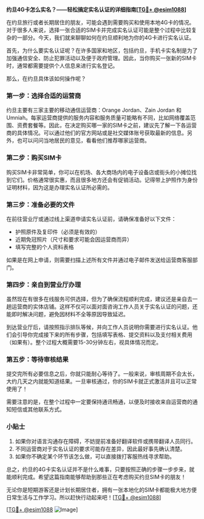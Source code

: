 **约旦4G卡怎么实名？——轻松搞定实名认证的详细指南[[TG💪+ @esim1088](https://t.me/s/esim1088)]**

在约旦旅行或者长期居住的朋友，可能会遇到需要购买和使用本地4G卡的情况。对于很多人来说，选择一张合适的SIM卡并完成实名认证可能是整个过程中比较复杂的一部分。今天，我们就来聊聊如何在约旦顺利地为你的4G卡进行实名认证。

首先，为什么要实名认证呢？在许多国家和地区，包括约旦，手机卡实名制是为了加强通信安全、防止犯罪活动以及便于政府管理。因此，当你购买一张新的SIM卡时，通常都需要提供个人信息来进行实名登记。

那么，在约旦具体该如何操作呢？

### 第一步：选择合适的运营商

约旦主要有三家主要的移动通信运营商：Orange Jordan、Zain Jordan 和 Umniah。每家运营商提供的服务内容和服务质量可能略有不同，比如网络覆盖范围、资费套餐等。因此，在决定购买哪一家的SIM卡之前，建议先了解一下各运营商的具体情况。可以通过他们的官方网站或是社交媒体账号获取最新的信息。另外，也可以问问当地居民的意见，看看他们推荐哪家运营商。

### 第二步：购买SIM卡

购买SIM卡非常简单，你可以在机场、各大商场内的电子设备店或街头的小摊位找到它们。价格通常很实惠，而且很多地方还会有促销活动。记得带上护照作为身份证明材料，因为这是办理实名认证所必需的。

### 第三步：准备必要的文件

在前往营业厅或通过线上渠道申请实名认证前，请确保准备好以下文件：
- 护照原件及复印件（必须是有效的）
- 近期免冠照片（尺寸和要求可能会因运营商而异）
- 填写完整的个人资料表格

如果是在网上申请，则需要扫描上述所有文件并通过电子邮件发送给运营商客服部门。

### 第四步：亲自到营业厅办理

虽然现在有很多在线服务可供选择，但为了确保流程顺利完成，建议还是亲自去一趟运营商的实体店铺。这样不仅可以面对面咨询工作人员关于实名认证的问题，还能即时解决问题，避免因材料不全等原因导致延迟。

到达营业厅后，请按照指示排队等候，并向工作人员说明你需要进行实名认证。他们会引导你完成接下来的所有步骤，包括填写表格、提交资料以及支付相关费用（如果有）。整个过程大概需要15-30分钟左右，视具体情况而定。

### 第五步：等待审核结果

提交完所有必要信息之后，你就只能耐心等待了。一般来说，审核周期不会太长，大约几天之内就能知道结果。一旦审核通过，你的SIM卡就正式激活并且可以正常使用了！

需要注意的是，在整个过程中一定要保持通讯畅通，以便及时接收来自运营商的通知短信或其他联系方式。

### 小贴士

1. 如果你对语言沟通存在障碍，不妨提前准备好翻译软件或携带翻译人员同行。
2. 不同运营商对于实名认证的要求可能存在差异，因此最好事先确认清楚。
3. 如果你不确定某个环节该怎么做，可以直接拨打客服热线寻求帮助。

总之，约旦的4G卡实名认证并不是什么难事，只要按照正确的步骤一步步来，就能顺利完成。希望这篇指南能够帮助到那些正在考虑购买约旦SIM卡的朋友！

无论你是短期游客还是计划长期居住者，拥有一张本地化的SIM卡都能极大地方便日常生活与工作学习。所以赶快行动起来吧！[[TG💪+ @esim1088](https://t.me/s/esim1088)]

[[TG💪+ @esim1088](https://t.me/s/esim1088) ![Image](https://i.postimg.cc/4NQfJmqS/Snipaste-2025-05-13-00-14-12.png)]